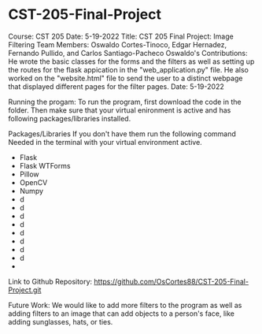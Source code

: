 # CST-205-Final-Project
Course: CST 205
Date: 5-19-2022
Title: CST 205 Final Project: Image Filtering
Team Members: Oswaldo Cortes-Tinoco, Edgar Hernadez, Fernando Pullido, and Carlos Santiago-Pacheco
Oswaldo's Contributions: He wrote the basic classes for the forms and the filters as well as setting up the 
routes for the flask appication in the "web_application.py" file. He also worked on the "website.html" file
to send the user to a distinct webpage that displayed different pages for the filter pages. 
Date: 5-19-2022

Running the progam:
To run the program, first download the code in the folder.
Then make sure that your virtual enironment is active and has following packages/libraries installed.
 
Packages/Libraries          If you don't have them run the following command
Needed                      in the terminal with your virtual environment active.
                            
- Flask
- Flask WTForms
- Pillow
- OpenCV
- Numpy
- d
- d
- d
- d
- d
- d
- d
- d
- 
Link to Github Repository: https://github.com/OsCortes88/CST-205-Final-Project.git

Future Work: We would like to add more filters to the program as well as adding filters to an image that can
add objects to a person's face, like adding sunglasses, hats, or ties.
